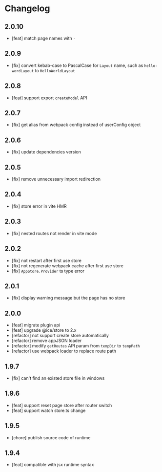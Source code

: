 # Changelog

## 2.0.10

- [feat] match page names with `-`

## 2.0.9

- [fix] convert kebab-case to PascalCase for `Layout` name, such as `hello-wordLayout` to `HelloWorldLayout`

## 2.0.8

- [feat] support export `createModel` API

## 2.0.7

- [fix] get alias from webpack config instead of userConfig object

## 2.0.6

- [fix] update dependencies version

## 2.0.5

- [fix] remove unnecessary import redirection

## 2.0.4

- [fix] store error in vite HMR

## 2.0.3

- [fix] nested routes not render in vite mode

## 2.0.2

- [fix] not restart after first use store
- [fix] not regenerate webpack cache after first use store
- [fix] `AppStore.Provider` ts type error

## 2.0.1

- [fix] display warning message but the page has no store

## 2.0.0

- [feat] migrate plugin api
- [feat] upgrade @ice/store to 2.x
- [refactor] not support create store automatically
- [refactor] remove appJSON loader
- [refactor] modify `getRoutes` API param from `tempDir` to `tempPath`
- [refactor] use webpack loader to replace route path

## 1.9.7

- [fix] can't find an existed store file in windows

## 1.9.6

- [feat] support reset page store after router switch  
- [feat] support watch store.ts change

## 1.9.5

- [chore] publish source code of runtime

## 1.9.4

- [feat] compatible with jsx runtime syntax
